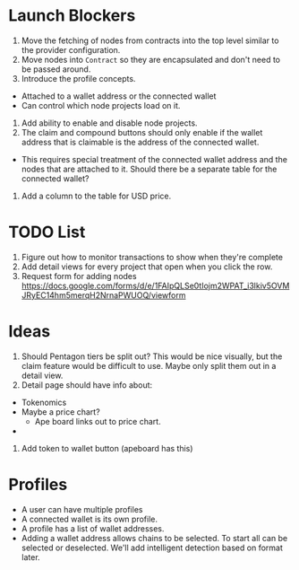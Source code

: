 # Launch Blockers
1. Move the fetching of nodes from contracts into the top level similar to the provider configuration.
1. Move nodes into `Contract` so they are encapsulated and don't need to be passed around.
1. Introduce the profile concepts.
  - Attached to a wallet address or the connected wallet
  - Can control which node projects load on it.
1. Add ability to enable and disable node projects.
1. The claim and compound buttons should only enable if the wallet address that is claimable is the address of the connected wallet.
  * This requires special treatment of the connected wallet address and the nodes that are attached to it. Should there be a separate table for the connected wallet?
1. Add a column to the table for USD price.

# TODO List
1. Figure out how to monitor transactions to show when they're complete
1. Add detail views for every project that open when you click the row.
1. Request form for adding nodes https://docs.google.com/forms/d/e/1FAIpQLSe0tIojm2WPAT_i3lkiv5OVMJRyEC14hm5merqH2NrnaPWUOQ/viewform

# Ideas
1. Should Pentagon tiers be split out? This would be nice visually, but the claim feature would be difficult to use. Maybe only split them out in a detail view.
1. Detail page should have info about:
  - Tokenomics
  - Maybe a price chart?
    - Ape board links out to price chart.
  -
1. Add token to wallet button (apeboard has this)

# Profiles

* A user can have multiple profiles
* A connected wallet is its own profile.
* A profile has a list of wallet addresses.
* Adding a wallet address allows chains to be selected. To start all can be selected or deselected. We'll add intelligent detection based on format later.
